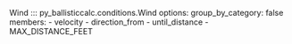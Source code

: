 Wind
::: py_ballisticcalc.conditions.Wind
    options:
      group_by_category: false
      members:
        - velocity
        - direction_from
        - until_distance
        - MAX_DISTANCE_FEET
